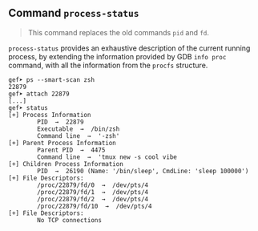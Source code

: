 ## Command `process-status`

> This command replaces the old commands `pid` and `fd`.

`process-status` provides an exhaustive description of the current running process, by extending the
information provided by GDB `info proc` command, with all the information from the `procfs`
structure.

```
gef➤ ps --smart-scan zsh
22879
gef➤ attach 22879
[...]
gef➤ status
[+] Process Information
        PID  →  22879
        Executable  →  /bin/zsh
        Command line  →  '-zsh'
[+] Parent Process Information
        Parent PID  →  4475
        Command line  →  'tmux new -s cool vibe
[+] Children Process Information
        PID  →  26190 (Name: '/bin/sleep', CmdLine: 'sleep 100000')
[+] File Descriptors:
        /proc/22879/fd/0  →  /dev/pts/4
        /proc/22879/fd/1  →  /dev/pts/4
        /proc/22879/fd/2  →  /dev/pts/4
        /proc/22879/fd/10  →  /dev/pts/4
[+] File Descriptors:
        No TCP connections
```
